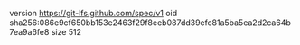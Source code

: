 version https://git-lfs.github.com/spec/v1
oid sha256:086e9cf650bb153e2463f29f8eeb087dd39efc81a5ba5ea2d2ca64b7ea9a6fe8
size 512
